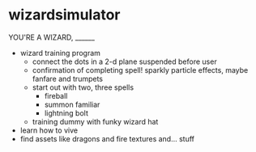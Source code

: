 # wizardsimulator
YOU'RE A WIZARD, ______

- wizard training program
  - connect the dots in a 2-d plane suspended before user
  - confirmation of completing spell! sparkly particle effects, maybe fanfare and trumpets
  - start out with two, three spells
    - fireball
    - summon familiar
    - lightning bolt
  - training dummy with funky wizard hat
- learn how to vive
- find assets like dragons and fire textures and... stuff
